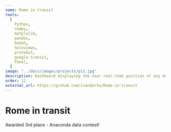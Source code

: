 ```yaml
---
name: Rome in transit
tools:
  [
    Python,
    numpy,
    matplolib,
    pandas,
    bokeh,
    holoviews,
    protobuf,
    google.transit,
    Panel,
  ]
image: "../docs/images/projects/p11.jpg"
description: Dashboard displaying the near real-time position of any bus, tram, or train (ATAC and Roma TPL operators) within the Metropolitan City of Rome.
order: 11
external_url: https://github.com/ivandorte/Rome-in-transit
---
```


# Rome in transit

Awarded 3rd place - Anaconda data contest!
